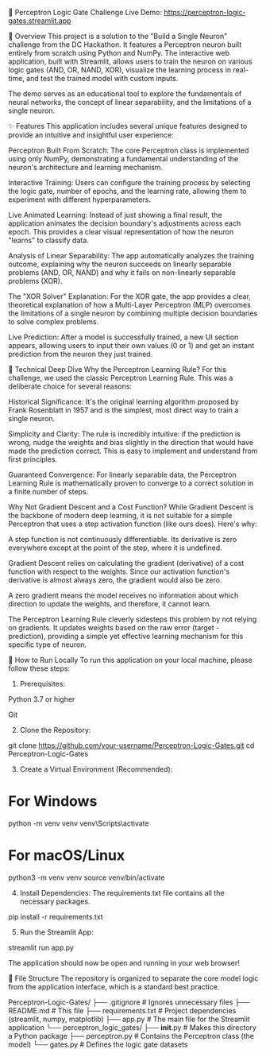 🧠 Perceptron Logic Gate Challenge
Live Demo: https://perceptron-logic-gates.streamlit.app

📜 Overview
This project is a solution to the "Build a Single Neuron" challenge from the DC Hackathon. It features a Perceptron neuron built entirely from scratch using Python and NumPy. The interactive web application, built with Streamlit, allows users to train the neuron on various logic gates (AND, OR, NAND, XOR), visualize the learning process in real-time, and test the trained model with custom inputs.

The demo serves as an educational tool to explore the fundamentals of neural networks, the concept of linear separability, and the limitations of a single neuron.

✨ Features
This application includes several unique features designed to provide an intuitive and insightful user experience:

Perceptron Built From Scratch: The core Perceptron class is implemented using only NumPy, demonstrating a fundamental understanding of the neuron's architecture and learning mechanism.

Interactive Training: Users can configure the training process by selecting the logic gate, number of epochs, and the learning rate, allowing them to experiment with different hyperparameters.

Live Animated Learning: Instead of just showing a final result, the application animates the decision boundary's adjustments across each epoch. This provides a clear visual representation of how the neuron "learns" to classify data.

Analysis of Linear Separability: The app automatically analyzes the training outcome, explaining why the neuron succeeds on linearly separable problems (AND, OR, NAND) and why it fails on non-linearly separable problems (XOR).

The "XOR Solver" Explanation: For the XOR gate, the app provides a clear, theoretical explanation of how a Multi-Layer Perceptron (MLP) overcomes the limitations of a single neuron by combining multiple decision boundaries to solve complex problems.

Live Prediction: After a model is successfully trained, a new UI section appears, allowing users to input their own values (0 or 1) and get an instant prediction from the neuron they just trained.

🔧 Technical Deep Dive
Why the Perceptron Learning Rule?
For this challenge, we used the classic Perceptron Learning Rule. This was a deliberate choice for several reasons:

Historical Significance: It's the original learning algorithm proposed by Frank Rosenblatt in 1957 and is the simplest, most direct way to train a single neuron.

Simplicity and Clarity: The rule is incredibly intuitive: if the prediction is wrong, nudge the weights and bias slightly in the direction that would have made the prediction correct. This is easy to implement and understand from first principles.

Guaranteed Convergence: For linearly separable data, the Perceptron Learning Rule is mathematically proven to converge to a correct solution in a finite number of steps.

Why Not Gradient Descent and a Cost Function?
While Gradient Descent is the backbone of modern deep learning, it is not suitable for a simple Perceptron that uses a step activation function (like ours does). Here's why:

A step function is not continuously differentiable. Its derivative is zero everywhere except at the point of the step, where it is undefined.

Gradient Descent relies on calculating the gradient (derivative) of a cost function with respect to the weights. Since our activation function's derivative is almost always zero, the gradient would also be zero.

A zero gradient means the model receives no information about which direction to update the weights, and therefore, it cannot learn.

The Perceptron Learning Rule cleverly sidesteps this problem by not relying on gradients. It updates weights based on the raw error (target - prediction), providing a simple yet effective learning mechanism for this specific type of neuron.

🚀 How to Run Locally
To run this application on your local machine, please follow these steps:

1. Prerequisites:

Python 3.7 or higher

Git

2. Clone the Repository:

git clone https://github.com/your-username/Perceptron-Logic-Gates.git
cd Perceptron-Logic-Gates

3. Create a Virtual Environment (Recommended):

# For Windows
python -m venv venv
venv\Scripts\activate

# For macOS/Linux
python3 -m venv venv
source venv/bin/activate

4. Install Dependencies:
The requirements.txt file contains all the necessary packages.

pip install -r requirements.txt

5. Run the Streamlit App:

streamlit run app.py

The application should now be open and running in your web browser!

📁 File Structure
The repository is organized to separate the core model logic from the application interface, which is a standard best practice.

Perceptron-Logic-Gates/
├── .gitignore          # Ignores unnecessary files
├── README.md           # This file
├── requirements.txt    # Project dependencies (streamlit, numpy, matplotlib)
├── app.py              # The main file for the Streamlit application
└── perceptron_logic_gates/
    ├── __init__.py     # Makes this directory a Python package
    ├── perceptron.py   # Contains the Perceptron class (the model)
    └── gates.py        # Defines the logic gate datasets
